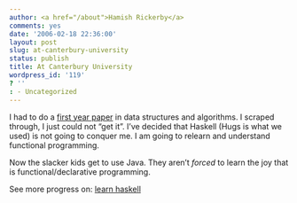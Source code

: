 ```yaml
---
author: <a href="/about">Hamish Rickerby</a>
comments: yes
date: '2006-02-18 22:36:00'
layout: post
slug: at-canterbury-university
status: publish
title: At Canterbury University
wordpress_id: '119'
? ''
: - Uncategorized
---
```


<div><div><p>I had to do a <a href="http://www.canterbury.ac.nz/courseinfo/UCCISWebOld/GetCourseDetails.aspx?course=COSC122&#38;year=1998">first year paper</a> in data structures and algorithms.  I scraped through, I just could not &#8220;get it&#8221;.  I&#8217;ve decided that Haskell (Hugs is what we used) is not going to conquer me.  I am going to relearn and understand functional programming.</p>	<p>Now the slacker kids get to use Java.  They aren&#8217;t <em>forced</em> to learn the joy that is functional/declarative programming.</p></div><div>See more progress on: <a href="http://www.43things.com/people/progress/rickerbh?on=2220058">learn haskell</a></div></div>